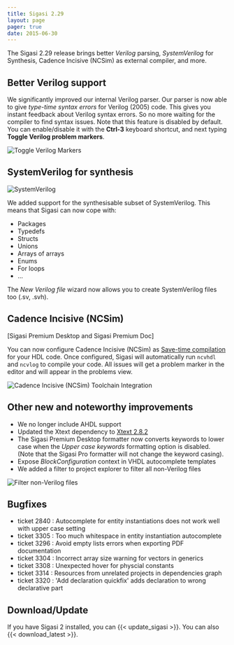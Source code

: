```yaml
---
title: Sigasi 2.29
layout: page
pager: true
date: 2015-06-30
---
```


The Sigasi 2.29 release brings better *Verilog* parsing, *SystemVerilog* for Synthesis, Cadence Incisive (NCSim) as external compiler, and more. 

## Better Verilog support

We significantly improved our internal Verilog parser. Our parser is now able to give *type-time syntax errors* for Verilog (2005) code. This gives you instant feedback about Verilog syntax errors. So no more waiting for the compiler to find syntax issues.
Note that this feature is disabled by default. You can enable/disable it with the **Ctrl-3** keyboard shortcut, and next typing **Toggle Verilog problem markers**.

![Toggle Verilog Markers](/img/releasenotes/2.29/toggle-verilog-markers.png "Toggle Verilog Markers")

## SystemVerilog for synthesis

![SystemVerilog](/img/releasenotes/2.29/systemverilog.png "SystemVerilog")

We added support for the synthesisable subset of SystemVerilog. This means that Sigasi can now cope with:
* Packages
* Typedefs
* Structs
* Unions
* Arrays of arrays
* Enums
* For loops
* ...

The *New Verilog file* wizard now allows you to create SystemVerilog files too (.sv, .svh).

## Cadence Incisive (NCSim) 
\[Sigasi Premium Desktop and Sigasi Premium Doc\]

You can now configure Cadence Incisive (NCSim) as [Save-time compilation](/manual/tools#save-time-compilation) for your HDL code. Once configured, Sigasi will automatically run `ncvhdl` and `ncvlog` to compile your code. All issues will get a problem marker in the editor and will appear in the problems view. 

![Cadence Incisive (NCSim) Toolchain Integration](/img/releasenotes/2.29/ncsim-toolchain.png "Cadence Incisive (NCSim) Toolchain Integration")

## Other new and noteworthy improvements

* We no longer include AHDL support
* Updated the Xtext dependency to [Xtext 2.8.2](https://projects.eclipse.org/projects/modeling.tmf.xtext/releases/2.8.2)
* The Sigasi Premium Desktop formatter now converts keywords to lower case when the *Upper case keywords* formatting option is disabled. (Note that the Sigasi Pro formatter will not change the keyword casing).
* Expose *BlockConfiguration* context in VHDL autocomplete templates
* We added a filter to project explorer to filter all non-Verilog files

![Filter non-Verilog files](/img/releasenotes/2.29/verilog-filter.png "Filter non-Verilog files")

## Bugfixes

* ticket 2840 : Autocomplete for entity instantiations does not work well with upper case setting
* ticket 3305 : Too much whitespace in entity instantiation autocomplete
* ticket 3296 : Avoid empty lists errors when exporting PDF documentation
* ticket 3304 : Incorrect array size warning for vectors in generics
* ticket 3308 : Unexpected hover for physcial constants
* ticket 3314 : Resources from unrelated projects in dependencies graph
* ticket 3320 : 'Add declaration quickfix' adds declaration to wrong declarative part

## Download/Update

If you have Sigasi 2 installed, you can {{< update_sigasi >}}. You can also {{< download_latest >}}.
